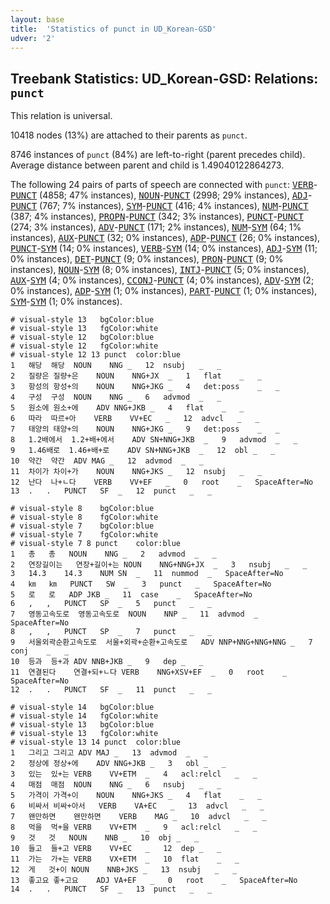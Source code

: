 ```yaml
---
layout: base
title:  'Statistics of punct in UD_Korean-GSD'
udver: '2'
---
```


## Treebank Statistics: UD_Korean-GSD: Relations: `punct`

This relation is universal.

10418 nodes (13%) are attached to their parents as `punct`.

8746 instances of `punct` (84%) are left-to-right (parent precedes child).
Average distance between parent and child is 1.49040122864273.

The following 24 pairs of parts of speech are connected with `punct`: <tt><a href="ko_gsd-pos-VERB.html">VERB</a></tt>-<tt><a href="ko_gsd-pos-PUNCT.html">PUNCT</a></tt> (4858; 47% instances), <tt><a href="ko_gsd-pos-NOUN.html">NOUN</a></tt>-<tt><a href="ko_gsd-pos-PUNCT.html">PUNCT</a></tt> (2998; 29% instances), <tt><a href="ko_gsd-pos-ADJ.html">ADJ</a></tt>-<tt><a href="ko_gsd-pos-PUNCT.html">PUNCT</a></tt> (767; 7% instances), <tt><a href="ko_gsd-pos-SYM.html">SYM</a></tt>-<tt><a href="ko_gsd-pos-PUNCT.html">PUNCT</a></tt> (416; 4% instances), <tt><a href="ko_gsd-pos-NUM.html">NUM</a></tt>-<tt><a href="ko_gsd-pos-PUNCT.html">PUNCT</a></tt> (387; 4% instances), <tt><a href="ko_gsd-pos-PROPN.html">PROPN</a></tt>-<tt><a href="ko_gsd-pos-PUNCT.html">PUNCT</a></tt> (342; 3% instances), <tt><a href="ko_gsd-pos-PUNCT.html">PUNCT</a></tt>-<tt><a href="ko_gsd-pos-PUNCT.html">PUNCT</a></tt> (274; 3% instances), <tt><a href="ko_gsd-pos-ADV.html">ADV</a></tt>-<tt><a href="ko_gsd-pos-PUNCT.html">PUNCT</a></tt> (171; 2% instances), <tt><a href="ko_gsd-pos-NUM.html">NUM</a></tt>-<tt><a href="ko_gsd-pos-SYM.html">SYM</a></tt> (64; 1% instances), <tt><a href="ko_gsd-pos-AUX.html">AUX</a></tt>-<tt><a href="ko_gsd-pos-PUNCT.html">PUNCT</a></tt> (32; 0% instances), <tt><a href="ko_gsd-pos-ADP.html">ADP</a></tt>-<tt><a href="ko_gsd-pos-PUNCT.html">PUNCT</a></tt> (26; 0% instances), <tt><a href="ko_gsd-pos-PUNCT.html">PUNCT</a></tt>-<tt><a href="ko_gsd-pos-SYM.html">SYM</a></tt> (14; 0% instances), <tt><a href="ko_gsd-pos-VERB.html">VERB</a></tt>-<tt><a href="ko_gsd-pos-SYM.html">SYM</a></tt> (14; 0% instances), <tt><a href="ko_gsd-pos-ADJ.html">ADJ</a></tt>-<tt><a href="ko_gsd-pos-SYM.html">SYM</a></tt> (11; 0% instances), <tt><a href="ko_gsd-pos-DET.html">DET</a></tt>-<tt><a href="ko_gsd-pos-PUNCT.html">PUNCT</a></tt> (9; 0% instances), <tt><a href="ko_gsd-pos-PRON.html">PRON</a></tt>-<tt><a href="ko_gsd-pos-PUNCT.html">PUNCT</a></tt> (9; 0% instances), <tt><a href="ko_gsd-pos-NOUN.html">NOUN</a></tt>-<tt><a href="ko_gsd-pos-SYM.html">SYM</a></tt> (8; 0% instances), <tt><a href="ko_gsd-pos-INTJ.html">INTJ</a></tt>-<tt><a href="ko_gsd-pos-PUNCT.html">PUNCT</a></tt> (5; 0% instances), <tt><a href="ko_gsd-pos-AUX.html">AUX</a></tt>-<tt><a href="ko_gsd-pos-SYM.html">SYM</a></tt> (4; 0% instances), <tt><a href="ko_gsd-pos-CCONJ.html">CCONJ</a></tt>-<tt><a href="ko_gsd-pos-PUNCT.html">PUNCT</a></tt> (4; 0% instances), <tt><a href="ko_gsd-pos-ADV.html">ADV</a></tt>-<tt><a href="ko_gsd-pos-SYM.html">SYM</a></tt> (2; 0% instances), <tt><a href="ko_gsd-pos-ADP.html">ADP</a></tt>-<tt><a href="ko_gsd-pos-SYM.html">SYM</a></tt> (1; 0% instances), <tt><a href="ko_gsd-pos-PART.html">PART</a></tt>-<tt><a href="ko_gsd-pos-PUNCT.html">PUNCT</a></tt> (1; 0% instances), <tt><a href="ko_gsd-pos-SYM.html">SYM</a></tt>-<tt><a href="ko_gsd-pos-SYM.html">SYM</a></tt> (1; 0% instances).


~~~ conllu
# visual-style 13	bgColor:blue
# visual-style 13	fgColor:white
# visual-style 12	bgColor:blue
# visual-style 12	fgColor:white
# visual-style 12 13 punct	color:blue
1	해당	해당	NOUN	NNG	_	12	nsubj	_	_
2	질량은	질량+은	NOUN	NNG+JX	_	1	flat	_	_
3	항성의	항성+의	NOUN	NNG+JKG	_	4	det:poss	_	_
4	구성	구성	NOUN	NNG	_	6	advmod	_	_
5	원소에	원소+에	ADV	NNG+JKB	_	4	flat	_	_
6	따라	따르+아	VERB	VV+EC	_	12	advcl	_	_
7	태양의	태양+의	NOUN	NNG+JKG	_	9	det:poss	_	_
8	1.2배에서	1.2+배+에서	ADV	SN+NNG+JKB	_	9	advmod	_	_
9	1.46배로	1.46+배+로	ADV	SN+NNG+JKB	_	12	obl	_	_
10	약간	약간	ADV	MAG	_	12	advmod	_	_
11	차이가	차이+가	NOUN	NNG+JKS	_	12	nsubj	_	_
12	난다	나+ㄴ다	VERB	VV+EF	_	0	root	_	SpaceAfter=No
13	.	.	PUNCT	SF	_	12	punct	_	_

~~~


~~~ conllu
# visual-style 8	bgColor:blue
# visual-style 8	fgColor:white
# visual-style 7	bgColor:blue
# visual-style 7	fgColor:white
# visual-style 7 8 punct	color:blue
1	총	총	NOUN	NNG	_	2	advmod	_	_
2	연장길이는	연장+길이+는	NOUN	NNG+NNG+JX	_	3	nsubj	_	_
3	14.3	14.3	NUM	SN	_	11	nummod	_	SpaceAfter=No
4	㎞	㎞	PUNCT	SW	_	3	punct	_	SpaceAfter=No
5	로	로	ADP	JKB	_	11	case	_	SpaceAfter=No
6	,	,	PUNCT	SP	_	5	punct	_	_
7	영동고속도로	영동고속도로	NOUN	NNP	_	11	advmod	_	SpaceAfter=No
8	,	,	PUNCT	SP	_	7	punct	_	_
9	서울외곽순환고속도로	서울+외곽+순환+고속도로	ADV	NNP+NNG+NNG+NNG	_	7	conj	_	_
10	등과	등+과	ADV	NNB+JKB	_	9	dep	_	_
11	연결된다	연결+되+ㄴ다	VERB	NNG+XSV+EF	_	0	root	_	SpaceAfter=No
12	.	.	PUNCT	SF	_	11	punct	_	_

~~~


~~~ conllu
# visual-style 14	bgColor:blue
# visual-style 14	fgColor:white
# visual-style 13	bgColor:blue
# visual-style 13	fgColor:white
# visual-style 13 14 punct	color:blue
1	그리고	그리고	ADV	MAJ	_	13	advmod	_	_
2	정상에	정상+에	ADV	NNG+JKB	_	3	obl	_	_
3	있는	있+는	VERB	VV+ETM	_	4	acl:relcl	_	_
4	매점	매점	NOUN	NNG	_	6	nsubj	_	_
5	가격이	가격+이	NOUN	NNG+JKS	_	4	flat	_	_
6	비싸서	비싸+아서	VERB	VA+EC	_	13	advcl	_	_
7	왠만하면	왠만하면	VERB	MAG	_	10	advcl	_	_
8	먹을	먹+을	VERB	VV+ETM	_	9	acl:relcl	_	_
9	것	것	NOUN	NNB	_	10	obj	_	_
10	들고	들+고	VERB	VV+EC	_	12	dep	_	_
11	가는	가+는	VERB	VX+ETM	_	10	flat	_	_
12	게	것+이	NOUN	NNB+JKS	_	13	nsubj	_	_
13	좋고요	좋+고요	ADJ	VA+EF	_	0	root	_	SpaceAfter=No
14	.	.	PUNCT	SF	_	13	punct	_	_

~~~


